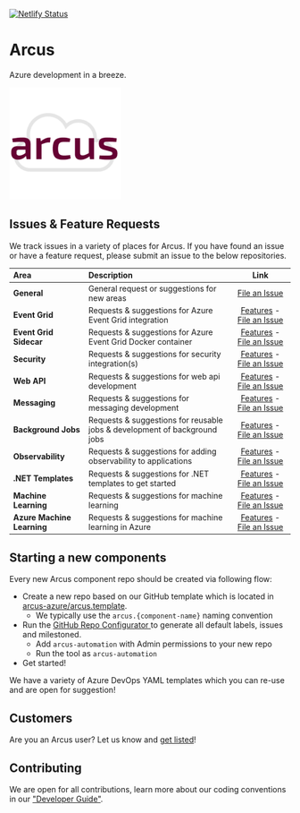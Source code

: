 [![Netlify Status](https://api.netlify.com/api/v1/badges/a94cac62-0d30-4d52-a378-d60cc1717db9/deploy-status)](https://app.netlify.com/sites/arcus-staging/deploys)

# Arcus
Azure development in a breeze.

![Arcus](./media/arcus.png)

## Issues & Feature Requests
We track issues in a variety of places for Arcus. If you have found an issue or have a feature request, please submit an issue to the below repositories.

| Area           | Description                                             | Link                   |
|:---------------|:--------------------------------------------------------|:----------------------:|
| **General**    | General request or suggestions for new areas            | [File an Issue](https://github.com/arcus-azure/arcus/issues) |
| **Event Grid** | Requests & suggestions for Azure Event Grid integration | [Features](https://eventgrid.arcus-azure.net/#features) - [File an Issue](https://github.com/arcus-azure/arcus.eventgrid/issues)
| **Event Grid Sidecar** | Requests & suggestions for Azure Event Grid Docker container | [Features](https://eventgrid-sidecar.arcus-azure.net/#features) - [File an Issue](https://github.com/arcus-azure/arcus.eventgrid.sidecar/issues)
| **Security** | Requests & suggestions for security integration(s) | [Features](https://security.arcus-azure.net/#features) - [File an Issue](https://github.com/arcus-azure/arcus.security/issues)
| **Web API** | Requests & suggestions for web api development | [Features](https://webapi.arcus-azure.net/#features) - [File an Issue](https://github.com/arcus-azure/arcus.webapi/issues)
| **Messaging** | Requests & suggestions for messaging development | [Features](https://messaging.arcus-azure.net/#features) - [File an Issue](https://https://github.com/arcus-azure/arcus.messaging/issues)
| **Background Jobs** | Requests & suggestions for reusable jobs & development of background jobs | [Features](https://background-jobs.arcus-azure.net/#features) - [File an Issue](https://github.com/arcus-azure/arcus.backgroundjobs/issues)
| **Observability** | Requests & suggestions for adding observability to applications | [Features](https://observability.arcus-azure.net/#features) - [File an Issue](https://github.com/arcus-azure/arcus.observability/issues)
| **.NET Templates** | Requests & suggestions for .NET templates to get started | [Features](https://templates.arcus-azure.net/#features) - [File an Issue](https://github.com/arcus-azure/arcus.templates/issues)
| **Machine Learning** | Requests & suggestions for machine learning | [Features](https://machine-learning.arcus-azure.net/#features) - [File an Issue](https://github.com/arcus-azure/arcus.ml/issues)
| **Azure Machine Learning** | Requests & suggestions for machine learning in Azure | [Features](https://azure-ml.arcus-azure.net/#features) - [File an Issue](https://github.com/arcus-azure/arcus.azureml/issues)

 ## Starting a new components
 
 Every new Arcus component repo should be created via following flow:
 - Create a new repo based on our GitHub template which is located in [arcus-azure/arcus.template](https://github.com/arcus-azure/arcus.template).
   - We typically use the `arcus.{component-name}` naming convention
 - Run the [GitHub Repo Configurator
](https://github.com/arcus-azure/arcus/tree/master/tools/github-repo-configurator) to generate all default labels, issues and milestoned.
   - Add `arcus-automation` with Admin permissions to your new repo
   - Run the tool as `arcus-automation`
- Get started!

We have a variety of Azure DevOps YAML templates which you can re-use and are open for suggestion!

## Customers
Are you an Arcus user? Let us know and [get listed](https://bit.ly/become-a-listed-arcus-user)!

## Contributing
We are open for all contributions, learn more about our coding conventions in our ["Developer Guide"](DEVELOPER-GUIDE.md).
